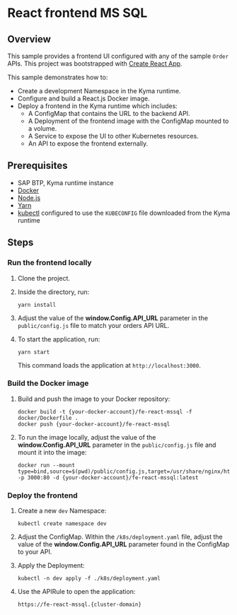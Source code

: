 # React frontend MS SQL

## Overview

This sample provides a frontend UI configured with any of the sample `Order` APIs. This project was bootstrapped with [Create React App](https://github.com/facebook/create-react-app).

This sample demonstrates how to:

- Create a development Namespace in the Kyma runtime.
- Configure and build a React.js Docker image.
- Deploy a frontend in the Kyma runtime which includes:
  - A ConfigMap that contains the URL to the backend API.
  - A Deployment of the frontend image with the ConfigMap mounted to a volume.
  - A Service to expose the UI to other Kubernetes resources.
  - An API to expose the frontend externally.

## Prerequisites

- SAP BTP, Kyma runtime instance
- [Docker](https://www.docker.com/)
- [Node.js](https://nodejs.org/en/)
- [Yarn](https://yarnpkg.com/)
- [kubectl](https://kubernetes.io/docs/tasks/tools/install-kubectl/) configured to use the `KUBECONFIG` file downloaded from the Kyma runtime

## Steps

### Run the frontend locally

1. Clone the project.

2. Inside the directory, run:

    ```shell
    yarn install
    ```

3. Adjust the value of the **window.Config.API_URL** parameter in the `public/config.js` file to match your orders API URL.

4. To start the application, run:

    ```shell
    yarn start
    ```

    This command loads the application at `http://localhost:3000`.

### Build the Docker image

1. Build and push the image to your Docker repository:

    ```shell
    docker build -t {your-docker-account}/fe-react-mssql -f docker/Dockerfile .
    docker push {your-docker-account}/fe-react-mssql
    ```

2. To run the image locally, adjust the value of the **window.Config.API_URL** parameter in the `public/config.js` file and mount it into the image:

    ```shell
    docker run --mount type=bind,source=$(pwd)/public/config.js,target=/usr/share/nginx/html/config.js -p 3000:80 -d {your-docker-account}/fe-react-mssql:latest
    ```

### Deploy the frontend

1. Create a new `dev` Namespace:

    ```shell
    kubectl create namespace dev
    ```

2. Adjust the ConfigMap. Within the `/k8s/deployment.yaml` file, adjust the value of the **window.Config.API_URL** parameter found in the ConfigMap to your API.

3. Apply the Deployment:

    ```shell
    kubectl -n dev apply -f ./k8s/deployment.yaml
    ```

4. Use the APIRule to open the application:

    ```shell
    https://fe-react-mssql.{cluster-domain}
    ```
